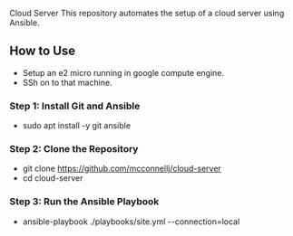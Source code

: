 Cloud Server
This repository automates the setup of a cloud server using Ansible.

## How to Use
- Setup an e2 micro running in google compute engine.
- SSh on to that machine.

### Step 1: Install Git and Ansible
- sudo apt install -y git ansible

### Step 2: Clone the Repository
- git clone https://github.com/mcconnellj/cloud-server
- cd cloud-server

### Step 3: Run the Ansible Playbook
- ansible-playbook ./playbooks/site.yml --connection=local

